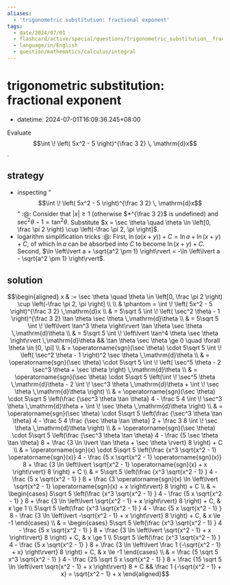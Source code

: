 ```yaml
---
aliases:
  - 'trigonometric substitution: fractional exponent'
tags:
  - date/2024/07/01
  - flashcard/active/special/questions/trigonometric_substitution__fractional_exponent
  - language/in/English
  - question/mathematics/calculus/integral
---
```


# trigonometric substitution: fractional exponent

- datetime: 2024-07-01T16:09:36.245+08:00

Evaluate $$\int \! \left( 5x^2 - 5 \right)^{\frac 3 2} \, \mathrm{d}x$$.

## strategy

- inspecting "$$\int \! \left( 5x^2 - 5 \right)^{\frac 3 2} \, \mathrm{d}x$$" :@: Consider that $\lvert x \rvert \ge 1$ (otherwise $*^{\frac 3 2}$ is undefined) and $\sec^2 \theta - 1 = \tan^2 \theta$. Substitute $x = \sec \theta \quad \theta \in \left[0, \frac \pi 2 \right) \cup \left(-\frac \pi 2, \pi \right]$.
- logarithm simplification tricks :@: First, $\ln(a(x + y)) + C = \ln a + \ln(x + y) + C$, of which $\ln a$ can be absorbed into $C$ to become $\ln(x + y) + C$. Second, $\ln \left\lvert a + \sqrt{a^2 \pm 1} \right\rvert = -\ln \left\lvert a - \sqrt{a^2 \pm 1} \right\rvert$.

## solution

$$\begin{aligned}
x & := \sec \theta \quad \theta \in \left[0, \frac \pi 2 \right) \cup \left(-\frac \pi 2, \pi \right] \\
\\
& \phantom = \int \! \left( 5x^2 - 5 \right)^{\frac 3 2} \,\mathrm{d}x \\
& = 5\sqrt 5 \int \! \left( \sec^2 \theta - 1 \right)^{\frac 3 2} \tan \theta \sec \theta \,\mathrm{d}\theta \\
& = 5\sqrt 5 \int \! \left\lvert \tan^3 \theta \right\rvert \tan \theta \sec \theta \,\mathrm{d}\theta \\
& = 5\sqrt 5 \int \! \left\lvert \tan^4 \theta \sec \theta \right\rvert \,\mathrm{d}\theta && \tan \theta \sec \theta \ge 0 \quad \forall \theta \in [0, \pi] \\
& = \operatorname{sgn}(\sec \theta) \cdot 5\sqrt 5 \int \! \left( \sec^2 \theta - 1 \right)^2 \sec \theta \,\mathrm{d}\theta \\
& = \operatorname{sgn}(\sec \theta) \cdot 5\sqrt 5 \int \! \left( \sec^5 \theta - 2 \sec^3 \theta + \sec \theta \right) \,\mathrm{d}\theta \\
& = \operatorname{sgn}(\sec \theta) \cdot 5\sqrt 5 \left(\int \! \sec^5 \theta \,\mathrm{d}\theta - 2 \int \! \sec^3 \theta \,\mathrm{d}\theta + \int \! \sec \theta \,\mathrm{d}\theta \right) \\
& = \operatorname{sgn}(\sec \theta) \cdot 5\sqrt 5 \left(\frac {\sec^3 \theta \tan \theta} 4 - \frac 5 4 \int \! \sec^3 \theta \,\mathrm{d}\theta + \int \! \sec \theta \,\mathrm{d}\theta \right) \\
& = \operatorname{sgn}(\sec \theta) \cdot 5\sqrt 5 \left(\frac {\sec^3 \theta \tan \theta} 4 - \frac 5 4 \frac {\sec \theta \tan \theta} 2 + \frac 3 8 \int \! \sec \theta \,\mathrm{d}\theta \right) \\
& = \operatorname{sgn}(\sec \theta) \cdot 5\sqrt 5 \left(\frac {\sec^3 \theta \tan \theta} 4 - \frac {5 \sec \theta \tan \theta} 8 + \frac {3 \ln \lvert \tan \theta + \sec \theta \rvert} 8 \right) + C \\
& = \operatorname{sgn}(x) \cdot 5\sqrt 5 \left(\frac {x^3 \sqrt{x^2 - 1} \operatorname{sgn}(x)} 4 - \frac {5 x \sqrt{x^2 - 1} \operatorname{sgn}(x)} 8 + \frac {3 \ln \left\lvert \sqrt{x^2 - 1} \operatorname{sgn}(x) + x \right\rvert} 8 \right) + C \\
& = 5\sqrt 5 \left(\frac {x^3 \sqrt{x^2 - 1} } 4 - \frac {5 x \sqrt{x^2 - 1} } 8 + \frac {3 \operatorname{sgn}(x) \ln \left\lvert \sqrt{x^2 - 1} \operatorname{sgn}(x) + x \right\rvert} 8 \right) + C \\
& = \begin{cases} 5\sqrt 5 \left(\frac {x^3 \sqrt{x^2 - 1} } 4 - \frac {5 x \sqrt{x^2 - 1} } 8 + \frac {3 \ln \left\lvert \sqrt{x^2 - 1} + x \right\rvert} 8 \right) + C, & x \ge 1 \\ 5\sqrt 5 \left(\frac {x^3 \sqrt{x^2 - 1} } 4 - \frac {5 x \sqrt{x^2 - 1} } 8 - \frac {3 \ln \left\lvert -\sqrt{x^2 - 1} + x \right\rvert} 8 \right) + C, & x \le -1 \end{cases} \\
& = \begin{cases} 5\sqrt 5 \left(\frac {x^3 \sqrt{x^2 - 1} } 4 - \frac {5 x \sqrt{x^2 - 1} } 8 + \frac {3 \ln \left\lvert \sqrt{x^2 - 1} + x \right\rvert} 8 \right) + C, & x \ge 1 \\ 5\sqrt 5 \left(\frac {x^3 \sqrt{x^2 - 1} } 4 - \frac {5 x \sqrt{x^2 - 1} } 8 + \frac {3 \ln \left\lvert \frac 1 {-\sqrt{x^2 - 1} + x} \right\rvert} 8 \right) + C, & x \le -1 \end{cases} \\
& = \frac {5 \sqrt 5 x^3 \sqrt{x^2 - 1} } 4 - \frac {25 \sqrt 5 x \sqrt{x^2 - 1} } 8 + \frac {15 \sqrt 5 \ln \left\lvert \sqrt{x^2 - 1} + x \right\rvert} 8 + C && \frac 1 {-\sqrt{x^2 - 1} + x} = \sqrt{x^2 - 1} + x
\end{aligned}$$
